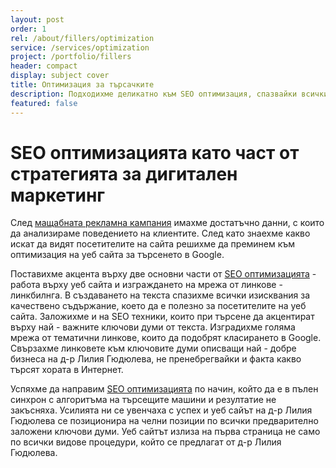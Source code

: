 ```yaml
---
layout: post
order: 1
rel: /about/fillers/optimization
service: /services/optimization
project: /portfolio/fillers
header: compact
display: subject cover
title: Оптимизация за търсачките 
description: Подходихме деликатно към SEO оптимизация, спазвайки всички правила за работата на Google, за да създадем разпознаваем и позитивен образ в интернет.
featured: false
---
```

# SEO оптимизацията като част от стратегията за дигитален маркетинг
 След [мащабната рекламна кампания](./../др-лилия-гюдюлева/онлайн-реклама.html) имахме достатъчно данни, с които да анализираме поведението на клиентите. След като знаехме какво искат да видят посетителите на сайта решихме да преминем към оптимизация на уеб сайта за търсенето в Google.

 Поставихме акцента върху две основни части от [SEO оптимизацията](./../../маркетинг/оптимизация.html) - работа върху уеб сайта и изграждането на мрежа от линкове - линкбилнга. В създаването на текста спазихме всички изисквания за качествено съдържание, което да е полезно за посетителите на уеб сайта. Заложихме и на SEO техники, които при търсене да акцентират върху най - важните ключови думи от текста. Изградихме голяма мрежа от тематични линкове, които да подобрят класирането в Google. Свързахме линковете към ключовите думи описващи най - добре бизнеса на д-р Лилия Гюдюлева, не пренебрегвайки и факта какво търсят хората в Интернет.

 Успяхме да направим [SEO оптимизацията](./../../маркетинг/оптимизация.html) по начин, който да е в пълен синхрон с алгоритъма на търсещите машини и резултатие не закъсняха. Усилията ни се увенчаха с успех и уеб сайът на д-р Лилия Гюдюлева се позиционира на челни позиции по всички предварително заложени ключови думи. Уеб сайтът излиза на първа страница не само по всички видове процедури, който се предлагат от д-р Лилия Гюдюлева. 
